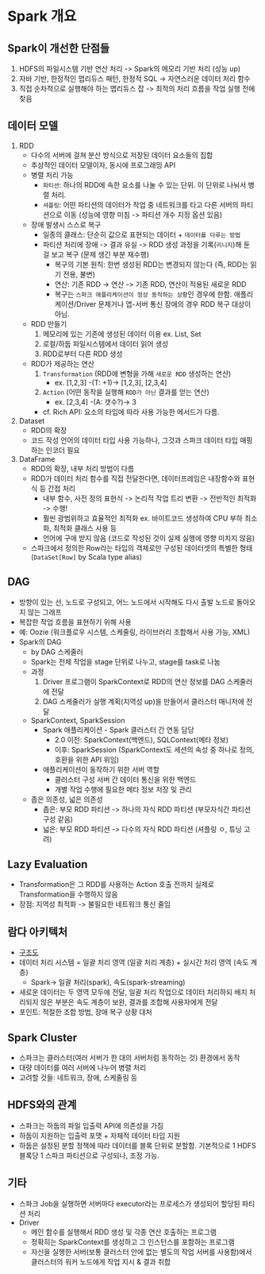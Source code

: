 # Spark 개요
## Spark이 개선한 단점들
1. HDFS의 파일시스템 기반 연산 처리 -> Spark의 메모리 기반 처리 (성능 up)
2. 자바 기반, 한정적인 맵리듀스 패턴, 한정적 SQL -> 자연스러운 데이터 처리 함수
3. 직접 순차적으로 실행해야 하는 맵리듀스 잡 -> 최적의 처리 흐름을 작업 실행 전에 찾음

## 데이터 모델
1. RDD
    * 다수의 서버에 걸쳐 분산 방식으로 저장된 데이터 요소들의 집합
    * 추상적인 데이터 모델이자, 동시에 프로그래밍 API
    * 병렬 처리 가능
        - `파티션`: 하나의 RDD에 속한 요소를 나눌 수 있는 단위. 이 단위로 나눠서 병렬 처리. 
        - `셔플링`: 어떤 파티션의 데이터가 작업 중 네트워크를 타고 다른 서버의 파티션으로 이동 (성능에 영향 미침 -> 파티션 개수 지정 옵션 있음)
    * 장애 발생시 스스로 복구
        - 일종의 클래스: 단순히 값으로 표현되는 데이터 + `데이터를 다루는 방법`
        - 파티션 처리에 장애 -> 결과 유실 -> RDD 생성 과정을 기록(`리니지`)해 둔 걸 보고 복구 (문제 생긴 부분 재수행)
            + 복구의 기본 원칙: 한번 생성된 RDD는 변경되지 않는다 (즉, RDD는 읽기 전용, 불변)
            + 연산: 기존 RDD -> 연산 -> 기존 RDD, 연산이 적용된 새로운 RDD
            + 복구는 `스파크 애플리케이션이 정상 동작하는 상황`인 경우에 한함. 애플리케이션/Driver 문제거나 앱-서버 통신 장애의 경우 RDD 복구 대상이 아님.
    * RDD 만들기
        1. 메모리에 있는 기존에 생성된 데이터 이용 ex. List, Set
        2. 로컬/하둡 파일시스템에서 데이터 읽어 생성
        3. RDD로부터 다른 RDD 생성
    * RDD가 제공하는 연산
        1. `Transformation` (RDD에 변형을 가해 `새로운 RDD` 생성하는 연산)
              + ex. [1,2,3] -(T: +1)-> [1,2,3], [2,3,4] 
        2. `Action` (어떤 동작을 실행해 `RDD가 아닌` 결과를 얻는 연산)
              + ex. [2,3,4] -(A: 갯수?)-> 3
        + cf. Rich API: 요소의 타입에 따라 사용 가능한 메서드가 다름.
2. Dataset
    * RDD의 확장
    * 코드 작성 언어의 데이터 타입 사용 가능하나, 그것과 스파크 데이터 타입 매핑하는 인코더 필요
3. DataFrame
    * RDD의 확장, 내부 처리 방법이 다름
    * RDD가 데이터 처리 함수를 직접 전달한다면, 데이터프레임은 내장함수와 표현식 등 간접 처리
        + 내부 함수, 사전 정의 표현식 -> 논리적 작업 트리 변환 -> 전반적인 최적화 -> 수행!
        + 훨씬 광범위하고 효율적인 최적화 ex. 바이트코드 생성하여 CPU 부하 최소화, 최적화 클래스 사용 등
        + 언어에 구애 받지 않음 (코드로 작성된 것이 실제 실행에 영향 미치지 않음)
    * 스파크에서 정의한 Row라는 타입의 객체로만 구성된 데이터셋의 특별한 형태 (`DataSet[Row]` by Scala type alias)

## DAG
- 방향이 있는 선, 노드로 구성되고, 어느 노드에서 시작해도 다시 출발 노드로 돌아오지 않는 그래프
- 복잡한 작업 흐름을 표현하기 위해 사용
- 예: Oozie (워크플로우 시스템, 스케줄링, 라이브러리 조합해서 사용 가능, XML)
- Spark의 DAG
    * by DAG 스케줄러
    * Spark는 전체 작업을 stage 단위로 나누고, stage를 task로 나눔
    * 과정
        1. Driver 프로그램이 SparkContext로 RDD의 연산 정보를 DAG 스케줄러에 전달
        2. DAG 스케줄러가 실행 계획(지역성 up)을 만들어서 클러스터 매니저에 전달
    * SparkContext, SparkSession
        - Spark 애플리케이션 - Spark 클러스터 간 연동 담당
            + 2.0 이전: SparkContext(백엔드), SQLContext(메타 정보)
            + 이후: SparkSession (SparkContext도 세션의 속성 중 하나로 정의, 호환을 위한 API 위임)
        - 애플리케이션이 동작하기 위한 서버 역할
            + 클러스터 구성 서버 간 데이터 통신을 위한 백엔드
            + 개별 작업 수행에 필요한 메타 정보 저장 및 관리
    * 좁은 의존성, 넓은 의존성
        - 좁은: 부모 RDD 파티션 -> 하나의 자식 RDD 파티션 (부모자식간 파티션 구성 같음)
        - 넓은: 부모 RDD 파티션 -> 다수의 자식 RDD 파티션 (셔플링 ㅇ, 튜닝 고려)

## Lazy Evaluation
- Transformation은 그 RDD를 사용하는 Action 호출 전까지 실제로 Transformation을 수행하지 않음
- 장점: 지역성 최적화 -> 불필요한 네트워크 통신 줄임

## 람다 아키텍처
- [구조도](http://lambda-architecture.net/)
- 데이터 처리 시스템 = 일괄 처리 영역 (일괄 처리 계층) + 실시간 처리 영역 (속도 계층)
    * Spark-> 일괄 처리(spark), 속도(spark-streaming)
- 새로운 데이터는 두 영역 모두에 전달, 일괄 처리 작업으로 데이터 처리하되 배치 처리되지 않은 부분은 속도 계층이 보완, 결과를 조합해 사용자에게 전달
- 포인트: 적절한 조합 방법, 장애 복구 상황 대처

## Spark Cluster
- 스파크는 클러스터(여러 서버가 한 대의 서버처럼 동작하는 것) 환경에서 동작
- 대량 데이터를 여러 서버에 나누어 병렬 처리
- 고려할 것들: 네트워크, 장애, 스케줄링 등

## HDFS와의 관계
- 스파크는 하둡의 파일 입출력 API에 의존성을 가짐
- 하둡이 지원하는 입출력 포맷 + 자체적 데이터 타입 지원
- 하둡은 설정된 분할 정책에 따라 데이터를 블록 단위로 분할함. 기본적으로 1 HDFS 블록당 1 스파크 파티션으로 구성되나, 조정 가능.

## 기타
- 스파크 Job을 실행하면 서버마다 executor라는 프로세스가 생성되어 할당된 파티션 처리
- Driver
    * 메인 함수를 실행해서 RDD 생성 및 각종 연산 호출하는 프로그램
    * 정확히는 SparkContext를 생성하고 그 인스턴스를 포함하는 프로그램
    * 자신을 실행한 서버(보통 클러스터 안에 없는 별도의 작업 서버를 사용함)에서 클러스터의 워커 노드에게 작업 지시 & 결과 취합